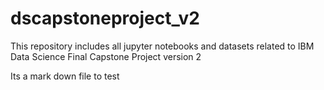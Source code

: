 # dscapstoneproject_v2
This repository includes all jupyter notebooks and datasets related to IBM Data Science Final Capstone Project version 2

Its a mark down file to test
